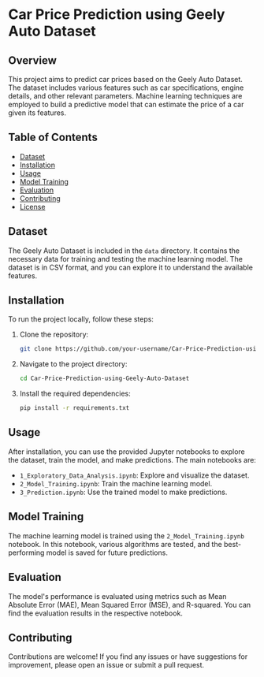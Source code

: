 # Car Price Prediction using Geely Auto Dataset

## Overview

This project aims to predict car prices based on the Geely Auto Dataset. The dataset includes various features such as car specifications, engine details, and other relevant parameters. Machine learning techniques are employed to build a predictive model that can estimate the price of a car given its features.

## Table of Contents

- [Dataset](#dataset)
- [Installation](#installation)
- [Usage](#usage)
- [Model Training](#model-training)
- [Evaluation](#evaluation)
- [Contributing](#contributing)
- [License](#license)

## Dataset

The Geely Auto Dataset is included in the `data` directory. It contains the necessary data for training and testing the machine learning model. The dataset is in CSV format, and you can explore it to understand the available features.

## Installation

To run the project locally, follow these steps:

1. Clone the repository:

    ```bash
    git clone https://github.com/your-username/Car-Price-Prediction-using-Geely-Auto-Dataset.git
    ```

2. Navigate to the project directory:

    ```bash
    cd Car-Price-Prediction-using-Geely-Auto-Dataset
    ```

3. Install the required dependencies:

    ```bash
    pip install -r requirements.txt
    ```

## Usage

After installation, you can use the provided Jupyter notebooks to explore the dataset, train the model, and make predictions. The main notebooks are:

- `1_Exploratory_Data_Analysis.ipynb`: Explore and visualize the dataset.
- `2_Model_Training.ipynb`: Train the machine learning model.
- `3_Prediction.ipynb`: Use the trained model to make predictions.

## Model Training

The machine learning model is trained using the `2_Model_Training.ipynb` notebook. In this notebook, various algorithms are tested, and the best-performing model is saved for future predictions.

## Evaluation

The model's performance is evaluated using metrics such as Mean Absolute Error (MAE), Mean Squared Error (MSE), and R-squared. You can find the evaluation results in the respective notebook.

## Contributing

Contributions are welcome! If you find any issues or have suggestions for improvement, please open an issue or submit a pull request.




